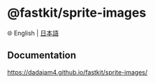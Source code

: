 
# @fastkit/sprite-images

🌐 English | [日本語](https://github.com/dadajam4/fastkit/blob/main/packages/sprite-images/README-ja.md)

## Documentation
https://dadajam4.github.io/fastkit/sprite-images/
